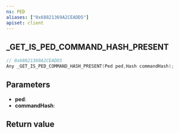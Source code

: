 ```yaml
---
ns: PED
aliases: ["0x68821369A2CEADD5"]
apiset: client
---
```

## _GET_IS_PED_COMMAND_HASH_PRESENT

```c
// 0x68821369A2CEADD5
Any _GET_IS_PED_COMMAND_HASH_PRESENT(Ped ped,Hash commandHash);
```


## Parameters
* **ped**:
* **commandHash**:

## Return value

